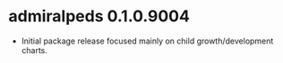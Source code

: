 # admiralpeds 0.1.0.9004

- Initial package release focused mainly on child growth/development charts.
